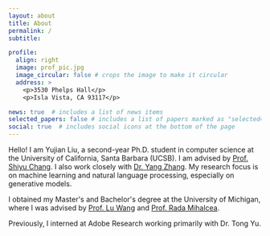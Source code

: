 ```yaml
---
layout: about
title: About
permalink: /
subtitle: 

profile:
  align: right
  image: prof_pic.jpg
  image_circular: false # crops the image to make it circular
  address: >
    <p>3530 Phelps Hall</p>
    <p>Isla Vista, CA 93117</p>

news: true  # includes a list of news items
selected_papers: false # includes a list of papers marked as "selected={true}"
social: true  # includes social icons at the bottom of the page
---
```


Hello! I am Yujian Liu, a second-year Ph.D. student in computer science at the University of California, Santa Barbara (UCSB). I am advised by [Prof. Shiyu Chang](https://code-terminator.github.io). I also work closely with [Dr. Yang Zhang](https://mitibmwatsonailab.mit.edu/people/yang-zhang/). My research focus is on machine learning and natural language processing, especially on generative models.

I obtained my Master's and Bachelor's degree at the University of Michigan, where I was advised by [Prof. Lu Wang](https://web.eecs.umich.edu/~wangluxy/index.html) and [Prof. Rada Mihalcea](https://web.eecs.umich.edu/~mihalcea/index.html).

Previously, I interned at Adobe Research working primarily with Dr. Tong Yu.

<!-- Put your address / P.O. box / other info right below your picture. You can also disable any these elements by editing `profile` property of the YAML header of your `_pages/about.md`. Edit `_bibliography/papers.bib` and Jekyll will render your [publications page](/al-folio/publications/) automatically. -->

<!-- Link to your social media connections, too. This theme is set up to use [Font Awesome icons](http://fortawesome.github.io/Font-Awesome/) and [Academicons](https://jpswalsh.github.io/academicons/), like the ones below. Add your Facebook, Twitter, LinkedIn, Google Scholar, or just disable all of them. -->

